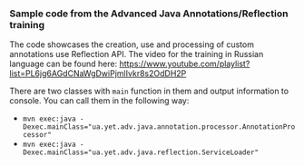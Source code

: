 ### Sample code from the Advanced Java Annotations/Reflection training

The code showcases the creation, use and processing of custom annotations use Reflection API.
The video for the training in Russian language can be found here: https://www.youtube.com/playlist?list=PL6jg6AGdCNaWgDwiPjmlIvkr8s2OdDH2P

There are two classes with `main` function in them and output information to console. You can call them in the following way:
- `mvn exec:java -Dexec.mainClass="ua.yet.adv.java.annotation.processor.AnnotationProcessor"`
- `mvn exec:java -Dexec.mainClass="ua.yet.adv.java.reflection.ServiceLoader"`

